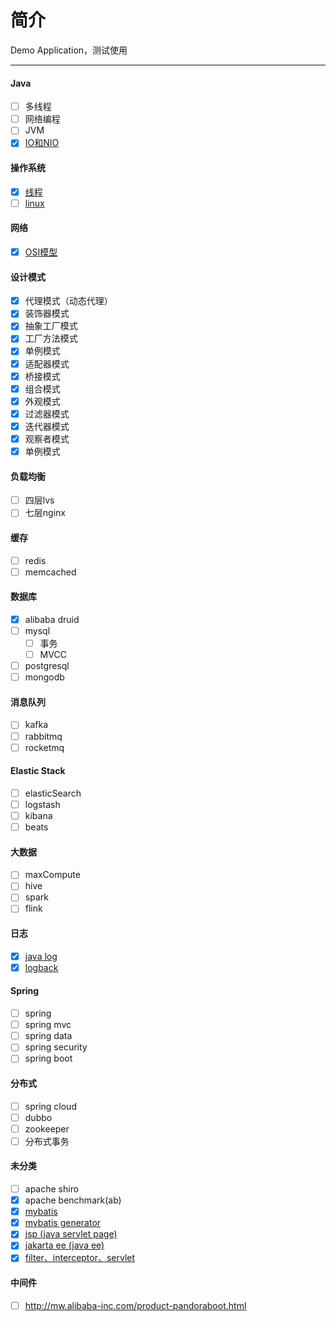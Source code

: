 # 简介
Demo Application，测试使用

---
#### Java
- [ ] 多线程
- [ ] 网络编程
- [ ] JVM
- [x] [IO和NIO](./doc/io_nio.md)
#### 操作系统
- [x] [线程](./doc/thread.md)
- [ ] [linux](./doc/linux.md)
#### 网络
- [x] [OSI模型](./doc/osi.md)
#### 设计模式
- [x] 代理模式（动态代理）
- [x] 装饰器模式
- [x] 抽象工厂模式
- [x] 工厂方法模式
- [x] 单例模式
- [x] 适配器模式
- [x] 桥接模式
- [x] 组合模式
- [x] 外观模式
- [x] 过滤器模式
- [x] 迭代器模式
- [x] 观察者模式
- [x] 单例模式
#### 负载均衡
- [ ] 四层lvs
- [ ] 七层nginx
#### 缓存
- [ ] redis
- [ ] memcached
#### 数据库
- [x] alibaba druid
- [ ] mysql
  - [ ] 事务
  - [ ] MVCC
- [ ] postgresql
- [ ] mongodb
#### 消息队列
- [ ] kafka
- [ ] rabbitmq
- [ ] rocketmq
#### Elastic Stack
- [ ] elasticSearch
- [ ] logstash
- [ ] kibana
- [ ] beats
#### 大数据
- [ ] maxCompute
- [ ] hive
- [ ] spark
- [ ] flink
#### 日志
- [x] [java log](doc/java_log.md)
- [x] [logback](doc/logback.md)
#### Spring
- [ ] spring
- [ ] spring mvc
- [ ] spring data
- [ ] spring security
- [ ] spring boot
#### 分布式
- [ ] spring cloud
- [ ] dubbo
- [ ] zookeeper
- [ ] 分布式事务
#### 未分类
- [ ] apache shiro
- [x] apache benchmark(ab)
- [x] [mybatis](doc/mybatis.md)
- [x] [mybatis generator](doc/mybatis.md)
- [x] [jsp (java servlet page)](doc/java_servlet_page.md)
- [x] [jakarta ee (java ee)](doc/jakarta_ee.md)
- [x] [filter、interceptor、servlet](doc/filter_interceptor_servlet.md)
#### 中间件
- [ ] http://mw.alibaba-inc.com/product-pandoraboot.html



